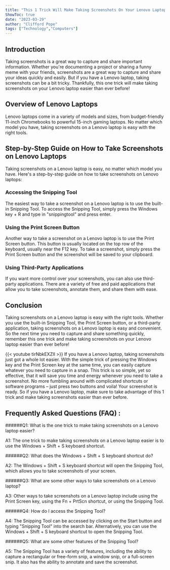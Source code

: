 ```yaml
---
title: "This 1 Trick Will Make Taking Screenshots On Your Lenovo Laptop Easier Than Ever Before!"
ShowToc: true 
date: "2023-03-29"
author: "Clifford Pope" 
tags: ["Technology","Computers"]
---
```

## Introduction

Taking screenshots is a great way to capture and share important information. Whether you're documenting a project or sharing a funny meme with your friends, screenshots are a great way to capture and share your ideas quickly and easily. But if you have a Lenovo laptop, taking screenshots can be a bit tricky. Thankfully, this one trick will make taking screenshots on your Lenovo laptop easier than ever before!

## Overview of Lenovo Laptops

Lenovo laptops come in a variety of models and sizes, from budget-friendly 11-inch Chromebooks to powerful 15-inch gaming laptops. No matter which model you have, taking screenshots on a Lenovo laptop is easy with the right tools.

## Step-by-Step Guide on How to Take Screenshots on Lenovo Laptops

Taking screenshots on a Lenovo laptop is easy, no matter which model you have. Here's a step-by-step guide on how to take screenshots on Lenovo laptops:

### Accessing the Snipping Tool

The easiest way to take a screenshot on a Lenovo laptop is to use the built-in Snipping Tool. To access the Snipping Tool, simply press the Windows key + R and type in "snippingtool" and press enter.

### Using the Print Screen Button

Another way to take a screenshot on a Lenovo laptop is to use the Print Screen button. This button is usually located on the top row of the keyboard, usually near the F12 key. To take a screenshot, simply press the Print Screen button and the screenshot will be saved to your clipboard.

### Using Third-Party Applications

If you want more control over your screenshots, you can also use third-party applications. There are a variety of free and paid applications that allow you to take screenshots, annotate them, and share them with ease.

## Conclusion

Taking screenshots on a Lenovo laptop is easy with the right tools. Whether you use the built-in Snipping Tool, the Print Screen button, or a third-party application, taking screenshots on a Lenovo laptop is easy and convenient. So the next time you need to capture and share something quickly, remember this one trick and make taking screenshots on your Lenovo laptop easier than ever before!

{{< youtube tirNbkEXZII >}} 
If you have a Lenovo laptop, taking screenshots just got a whole lot easier. With the simple trick of pressing the Windows key and the Print Screen key at the same time, you can easily capture whatever you need to capture in a snap. This trick is so simple, yet so effective, that it will save you time and energy whenever you need to take a screenshot. No more fumbling around with complicated shortcuts or software programs – just press two buttons and voila! Your screenshot is ready. So if you have a Lenovo laptop, make sure to take advantage of this 1 trick and make taking screenshots easier than ever before.

## Frequently Asked Questions (FAQ) :
######Q1: What is the one trick to make taking screenshots on a Lenovo laptop easier?

A1: The one trick to make taking screenshots on a Lenovo laptop easier is to use the Windows + Shift + S keyboard shortcut.

######Q2: What does the Windows + Shift + S keyboard shortcut do?

A2: The Windows + Shift + S keyboard shortcut will open the Snipping Tool, which allows you to take screenshots of your screen.

######Q3: What are some other ways to take screenshots on a Lenovo laptop?

A3: Other ways to take screenshots on a Lenovo laptop include using the Print Screen key, using the Fn + PrtScn shortcut, or using the Snipping Tool.

######Q4: How do I access the Snipping Tool?

A4: The Snipping Tool can be accessed by clicking on the Start button and typing "Snipping Tool" into the search bar. Alternatively, you can use the Windows + Shift + S keyboard shortcut to open the Snipping Tool.

######Q5: What are some other features of the Snipping Tool?

A5: The Snipping Tool has a variety of features, including the ability to capture a rectangular or free-form snip, a window snip, or a full-screen snip. It also has the ability to annotate and save the screenshot.





